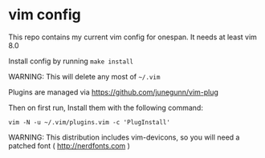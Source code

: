 # vim config

This repo contains my current vim config for onespan.
It needs at least vim 8.0

Install config by running `make install`

WARNING: This will delete any most of `~/.vim`

Plugins are managed via https://github.com/junegunn/vim-plug


Then on first run, Install them with the following command:

```
vim -N -u ~/.vim/plugins.vim -c 'PlugInstall'
```

WARNING: This distribution includes vim-devicons, so you will need a patched font ( http://nerdfonts.com )
